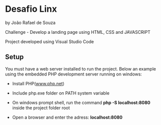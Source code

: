 
# Desafio Linx 

by João Rafael de Souza

Challenge - Develop a landing page using HTML, CSS and JAVASCRIPT

Project developed using Visual Studio Code

## Setup

You must have a web server installed to run the project. Below an example using the embedded PHP development server running on windows:

- Install PHP(www.php.net)

- Include php.exe folder on PATH system variable

- On windows prompt shell, run the command **php -S localhost:8080** inside the project folder root

- Open a browser and enter the adress: **localhost:8080**







